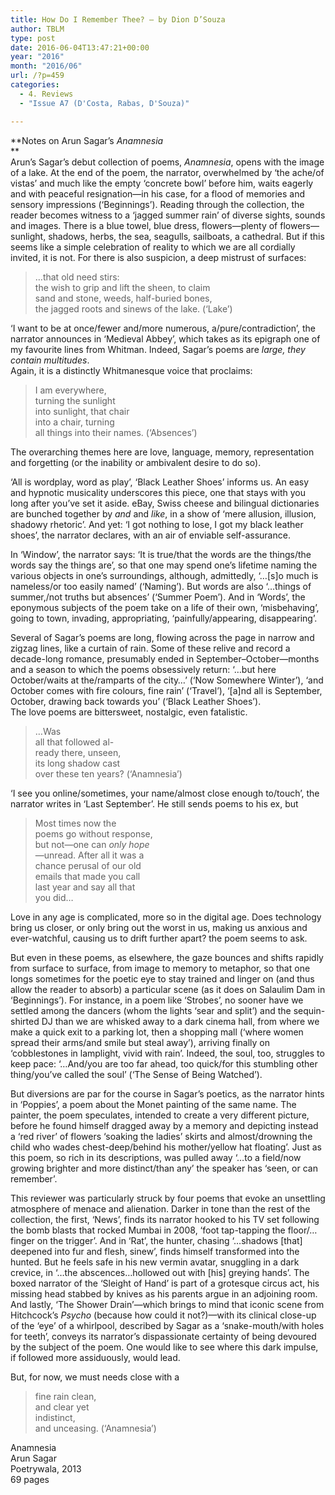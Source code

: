 ```yaml
---
title: How Do I Remember Thee? – by Dion D’Souza
author: TBLM
type: post
date: 2016-06-04T13:47:21+00:00
year: "2016"
month: "2016/06"
url: /?p=459
categories:
  - 4. Reviews
  - "Issue A7 (D'Costa, Rabas, D'Souza)"

---
```

**Notes on Arun Sagar&#8217;s _Anamnesia_  
**  
Arun’s Sagar’s debut collection of poems, _Anamnesia_, opens with the image of a lake. At the end of the poem, the narrator, overwhelmed by ‘the ache/of vistas’ and much like the empty ‘concrete bowl’ before him, waits eagerly and with peaceful resignation—in his case, for a flood of memories and sensory impressions (‘Beginnings’). Reading through the collection, the reader becomes witness to a ‘jagged summer rain’ of diverse sights, sounds and images. There is a blue towel, blue dress, flowers—plenty of flowers—sunlight, shadows, herbs, the sea, seagulls, sailboats, a cathedral. But if this seems like a simple celebration of reality to which we are all cordially invited, it is not. For there is also suspicion, a deep mistrust of surfaces:

> …that old need stirs:  
> the wish to grip and lift the sheen, to claim  
> sand and stone, weeds, half-buried bones,  
> the jagged roots and sinews of the lake. (‘Lake’)

‘I want to be at once/fewer and/more numerous, a/pure/contradiction’, the narrator announces in ‘Medieval Abbey’, which takes as its epigraph one of my favourite lines from Whitman. Indeed, Sagar’s poems are _large, they contain multitudes_.  
Again, it is a distinctly Whitmanesque voice that proclaims:

> I am everywhere,  
> turning the sunlight  
> into sunlight, that chair  
> into a chair, turning  
> all things into their names. (‘Absences’)

The overarching themes here are love, language, memory, representation and forgetting (or the inability or ambivalent desire to do so).

‘All is wordplay, word as play’, ‘Black Leather Shoes’ informs us. An easy and hypnotic musicality underscores this piece, one that stays with you long after you’ve set it aside. eBay, Swiss cheese and bilingual dictionaries are bunched together by _and_ and _like_, in a show of ‘mere allusion, illusion, shadowy rhetoric’. And yet: ‘I got nothing to lose, I got my black leather shoes’, the narrator declares, with an air of enviable self-assurance.

In ‘Window’, the narrator says: ‘It is true/that the words are the things/the words say the things are’, so that one may spend one’s lifetime naming the various objects in one’s surroundings, although, admittedly, ‘…[s]o much is nameless/or too easily named’ (‘Naming’). But words are also ‘…things of summer,/not truths but absences’ (‘Summer Poem’). And in ‘Words’, the eponymous subjects of the poem take on a life of their own, ‘misbehaving’, going to town, invading, appropriating, ‘painfully/appearing, disappearing’.

Several of Sagar’s poems are long, flowing across the page in narrow and zigzag lines, like a curtain of rain. Some of these relive and record a decade-long romance, presumably ended in September–October—months and a season to which the poems obsessively return: ‘…but here October/waits at the/ramparts of the city…’ (‘Now Somewhere Winter’), ‘and October comes with fire colours, fine rain’ (‘Travel’), ‘[a]nd all is September, October, drawing back towards you’ (‘Black Leather Shoes’).  
The love poems are bittersweet, nostalgic, even fatalistic.

> …Was  
> all that followed al-  
> ready there, unseen,  
> its long shadow cast  
> over these ten years? (‘Anamnesia’)

‘I see you online/sometimes, your name/almost close enough to/touch’, the narrator writes in ‘Last September’. He still sends poems to his ex, but

> Most times now the  
> poems go without response,  
> but not—one can _only hope_  
> —unread. After all it was a  
> chance perusal of our old  
> emails that made you call  
> last year and say all that  
> you did…

Love in any age is complicated, more so in the digital age. Does technology bring us closer, or only bring out the worst in us, making us anxious and ever-watchful, causing us to drift further apart? the poem seems to ask.

But even in these poems, as elsewhere, the gaze bounces and shifts rapidly from surface to surface, from image to memory to metaphor, so that one longs sometimes for the poetic eye to stay trained and linger on (and thus allow the reader to absorb) a particular scene (as it does on Salaulim Dam in ‘Beginnings’). For instance, in a poem like ‘Strobes’, no sooner have we settled among the dancers (whom the lights ‘sear and split’) and the sequin-shirted DJ than we are whisked away to a dark cinema hall, from where we make a quick exit to a parking lot, then a shopping mall (‘where women spread their arms/and smile but steal away’), arriving finally on ‘cobblestones in lamplight, vivid with rain’. Indeed, the soul, too, struggles to keep pace: ‘…And/you are too far ahead, too quick/for this stumbling other thing/you’ve called the soul’ (‘The Sense of Being Watched’).

But diversions are par for the course in Sagar’s poetics, as the narrator hints in ‘Poppies’, a poem about the Monet painting of the same name. The painter, the poem speculates, intended to create a very different picture, before he found himself dragged away by a memory and depicting instead a ‘red river’ of flowers ‘soaking the ladies’ skirts and almost/drowning the child who wades chest-deep/behind his mother/yellow hat floating’. Just as this poem, so rich in its descriptions, was pulled away ‘…to a field/now growing brighter and more distinct/than any’ the speaker has ‘seen, or can remember’.

This reviewer was particularly struck by four poems that evoke an unsettling atmosphere of menace and alienation. Darker in tone than the rest of the collection, the first, ‘News’, finds its narrator hooked to his TV set following the bomb blasts that rocked Mumbai in 2008, ‘foot tap-tapping the floor/…finger on the trigger’. And in ‘Rat’, the hunter, chasing ‘…shadows [that] deepened into fur and flesh, sinew’, finds himself transformed into the hunted. But he feels safe in his new vermin avatar, snuggling in a dark crevice, in ‘…the abscences&#8230;hollowed out with [his] greying hands’. The boxed narrator of the ‘Sleight of Hand’ is part of a grotesque circus act, his missing head stabbed by knives as his parents argue in an adjoining room. And lastly, ‘The Shower Drain’—which brings to mind that iconic scene from Hitchcock’s _Psycho_ (because how could it not?)—with its clinical close-up of the ‘eye’ of a whirlpool, described by Sagar as a ‘snake-mouth/with holes for teeth’, conveys its narrator’s dispassionate certainty of being devoured by the subject of the poem. One would like to see where this dark impulse, if followed more assiduously, would lead.

But, for now, we must needs close with a

> fine rain clean,  
> and clear yet  
> indistinct,  
> and unceasing. (‘Anamnesia’)

Anamnesia  
Arun Sagar  
Poetrywala, 2013  
69 pages
